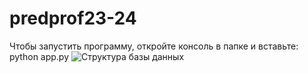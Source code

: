# predprof23-24

Чтобы запустить программу, откройте консоль в папке и вставьте:
python app.py
![Структура базы данных](https://github.com/vitoffer/predprof23-24/assets/113180339/894c1324-d8b7-4dfb-8b65-fd8f1df9685f)

